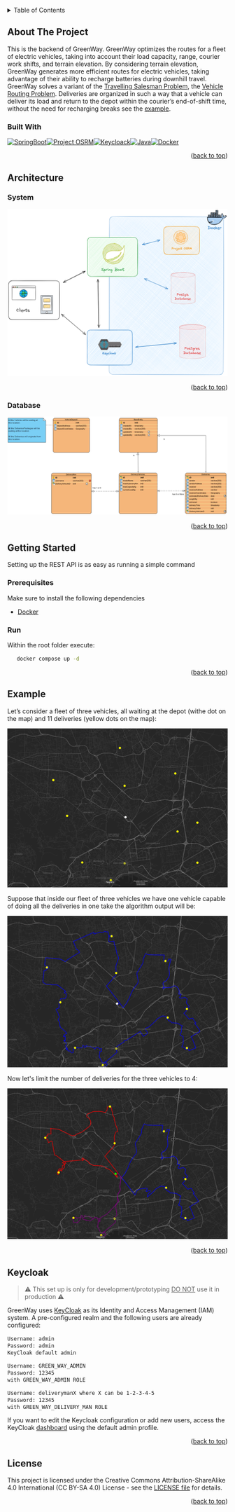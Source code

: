 <a name="readme-top"></a>

<div>
<details>
  <summary>Table of Contents</summary>
  <ol>
    <li>
      <a href="#about-the-project">About The Project</a>
      <ul>
        <li><a href="#built-with">Built With</a></li>
      </ul>
    </li>
    <li>
     <a href="#architecture">Architecture</a>
      <ul>
        <li><a href="#system">System</a></li>
        <li><a href="#database">Database</a></li>
      </ul>
    </li>
    <li>
      <a href="#getting-started">Getting Started</a>
      <ul>
        <li><a href="#prerequisites">Prerequisites</a></li>
        <li><a href="#run">Run</a></li>
      </ul>
    </li>
    <li><a href="#example">Example</a></li>
    <li><a href="#keycloak">Keycloak</a></li>
    <li><a href="#license">License</a></li>
  </ol>
</details>

<!-- ABOUT THE PROJECT -->

## About The Project

This is the backend of GreenWay. GreenWay optimizes the routes for a fleet of electric vehicles, taking into account
their load capacity, range, courier work shifts, and terrain elevation. By considering terrain elevation, GreenWay
generates more efficient routes for electric vehicles, taking advantage of their ability to recharge batteries during
downhill travel. GreenWay solves a variant of
the [Travelling Salesman Problem](https://en.wikipedia.org/wiki/Travelling_salesman_problem),
the [Vehicle Routing Problem](https://en.wikipedia.org/wiki/Vehicle_routing_problem). Deliveries are organized in such a
way that a vehicle can deliver its load and return to the depot within the courier’s end-of-shift time, without the need
for recharging breaks see the [example](https://github.com/Redy1908/GreenWay-Backend?tab=readme-ov-file#example).

### Built With

[![SpringBoot][SpringBoot]][SpringBoot-url][![Project OSRM][ProjectOSRM]][ProjectOSRM-url][![Keycloack][Keycloack]][Keycloack-url][![Java][Java]][Java-url][![Docker][Docker]][Docker-url]

<p align="right">(<a href="#readme-top">back to top</a>)</p>

<!-- Design -->

## Architecture

### System

<img src="images/System-Architecture.png" alt="database">

<p align="right">(<a href="#readme-top">back to top</a>)</p>

### Database

<img src="images/GreenWayDB.png" alt="database">

<p align="right">(<a href="#readme-top">back to top</a>)</p>

<!-- GETTING STARTED -->

## Getting Started

Setting up the REST API is as easy as running a simple command

### Prerequisites

Make sure to install the following dependencies

* [Docker](https://docs.docker.com/desktop/)

### Run

Within the root folder execute:

```cmd
   docker compose up -d
```

<p align="right">(<a href="#readme-top">back to top</a>)</p>

## Example

Let’s consider a fleet of three vehicles, all waiting at the depot (withe dot on the map) and 11 deliveries
(yellow dots on the map):

<img src="images/map.png" alt="map">

Suppose that inside our fleet of three vehicles we have one vehicle capable of doing all the deliveries in one take
the algorithm output will be:

<img src="images/map1.png" alt="map1">

Now let's limit the number of deliveries for the three vehicles to 4:

<img src="images/map3.png" alt="map2">

<p align="right">(<a href="#readme-top">back to top</a>)</p>

## Keycloak

> :warning: This set up is only for development/prototyping <u>DO NOT</u> use it in production :warning:

GreenWay uses [KeyCloak](https://www.keycloak.org/) as its Identity and Access Management (IAM) system.
A pre-configured realm and the following users are already configured:

```
Username: admin
Password: admin
KeyCloak default admin
```

```
Username: GREEN_WAY_ADMIN
Password: 12345
with GREEN_WAY_ADMIN ROLE
```

```
Username: deliverymanX where X can be 1-2-3-4-5
Password: 12345
with GREEN_WAY_DELIVERY_MAN ROLE
```

If you want to edit the Keycloak configuration or add new users, access the
KeyCloak [dashboard](http://localhost:8090/) using the default admin profile.

<p align="right">(<a href="#readme-top">back to top</a>)</p>

## License

This project is licensed under the Creative Commons Attribution-ShareAlike 4.0 International (CC BY-SA 4.0) License -
see the [LICENSE file](https://github.com/Redy1908/GreenWay-Backend/blob/main/LICENSE) for details.

<p align="right">(<a href="#readme-top">back to top</a>)</p>


[SpringBoot]: https://img.shields.io/badge/SpringBoot-6DB33F?style=for-the-badge&logo=Spring&logoColor=white

[SpringBoot-url]: https://spring.io/projects/spring-boot

[ProjectOSRM]: https://img.shields.io/badge/Project_OSRM-black?style=for-the-badge&logo=openstreetmap&logoColor=6DB33F

[ProjectOSRM-url]: https://project-osrm.org/

[Docker]: https://img.shields.io/badge/Docker-2496ED?style=for-the-badge&logo=docker&logoColor=white

[Docker-url]: https://www.docker.com/

[Java]:https://img.shields.io/badge/Java_21-ED8B00?style=for-the-badge&logo=openjdk&logoColor=white

[Java-url]:https://www.oracle.com/it/java/technologies/downloads/

[Keycloack]:https://img.shields.io/badge/Keycloak-purple?style=for-the-badge&logo=keycloak&logoColor=FFFFFF

[Keycloack-url]: https://www.keycloak.org/

[Github-url-1]: https://github.com/Redy1908/GreenWay-Backend/blob/a669dbe472d8ff0ce111a6f76280de9bd6a24f0e/osrm/Dockerfile-osrm-elevation#L6

[Github-url-2]: https://github.com/Redy1908/GreenWay-Backend/blob/a669dbe472d8ff0ce111a6f76280de9bd6a24f0e/GreenWay/src/main/resources/application.yml#L27

[Github-url-3]: https://github.com/Redy1908/GreenWay-Backend/blob/a669dbe472d8ff0ce111a6f76280de9bd6a24f0e/GreenWay/src/main/resources/application.yml#L28

[Github-url-4]: https://github.com/Redy1908/GreenWay-Backend/blob/a669dbe472d8ff0ce111a6f76280de9bd6a24f0e/GreenWay/src/main/resources/application.yml#L29

[Github-url-5]: https://github.com/Redy1908/GreenWay-Backend/blob/a669dbe472d8ff0ce111a6f76280de9bd6a24f0e/GreenWay/src/main/resources/application.yml#L30

[Github-url-6]: https://github.com/Redy1908/GreenWay-Backend/blob/a669dbe472d8ff0ce111a6f76280de9bd6a24f0e/docker-compose.yml#L65

[Github-url-7]: https://github.com/Redy1908/GreenWay-Backend/blob/a669dbe472d8ff0ce111a6f76280de9bd6a24f0e/GreenWay/pom.xml#L132C1-L132C26

[Github-url-8]: https://github.com/Redy1908/GreenWay-Backend/blob/a47ae71ee16a85db0d704b584f9cbfb288b84ad7/opentopodata/config.yaml#L2
